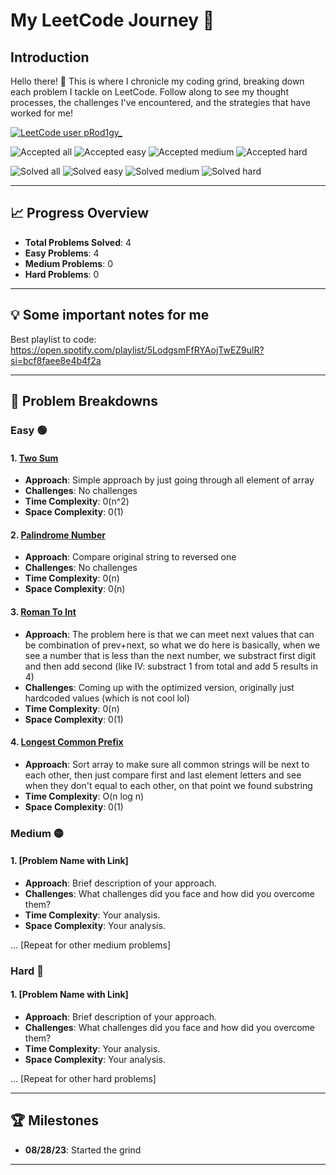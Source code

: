 # My LeetCode Journey 🚀

## Introduction

Hello there! 👋 This is where I chronicle my coding grind, breaking down each problem I tackle on LeetCode. Follow along to see my thought processes, the challenges I've encountered, and the strategies that have worked for me!

[![LeetCode user pRod1gy_](https://img.shields.io/badge/dynamic/json?style=for-the-badge&labelColor=black&color=%23ffa116&label=Solved&query=solvedOverTotal&url=https%3A%2F%2Fbadge.xyli.tech/%2Fapi%2Fusers%2FpRod1gy_&logo=leetcode&logoColor=yellow)](https://leetcode.com/pRod1gy_/)

![Accepted all](https://badges.peiyuan.ch/leetcode/pRod1gy_/rate?difficulty=all)
![Accepted easy](https://badges.peiyuan.ch/leetcode/pRod1gy_/rate?difficulty=easy)
![Accepted medium](https://badges.peiyuan.ch/leetcode/pRod1gy_/rate?difficulty=medium)
![Accepted hard](https://badges.peiyuan.ch/leetcode/pRod1gy_/rate?difficulty=hard)

![Solved all](https://badges.peiyuan.ch/leetcode/pRod1gy_/solved?difficulty=all)
![Solved easy](https://badges.peiyuan.ch/leetcode/pRod1gy_/solved?difficulty=easy)
![Solved medium](https://badges.peiyuan.ch/leetcode/pRod1gy_/solved?difficulty=medium)
![Solved hard](https://badges.peiyuan.ch/leetcode/pRod1gy_/solved?difficulty=hard)

---

## 📈 Progress Overview

- **Total Problems Solved**: 4
- **Easy Problems**: 4
- **Medium Problems**: 0
- **Hard Problems**: 0

---

## 💡 Some important notes for me

Best playlist to code: https://open.spotify.com/playlist/5LodgsmFfRYAojTwEZ9ulR?si=bcf8faee8e4b4f2a

---

## 🧠 Problem Breakdowns

### Easy 🟢

#### 1. [Two Sum](https://leetcode.com/problems/two-sum/description/)

- **Approach**: Simple approach by just going through all element of array
- **Challenges**: No challenges
- **Time Complexity**: 0(n^2)
- **Space Complexity**: 0(1)

#### 2. [Palindrome Number](https://leetcode.com/problems/palindrome-number/description/)

- **Approach**: Compare original string to reversed one
- **Challenges**: No challenges
- **Time Complexity**: 0(n)
- **Space Complexity**: 0(n)

#### 3. [Roman To Int](https://leetcode.com/problems/roman-to-integer/description/)

- **Approach**: The problem here is that we can meet next values that can be combination of prev+next, so what we do here is basically, when we see a number that is less than the next number, we substract first digit and then add second (like IV: substract 1 from total and add 5 results in 4)
- **Challenges**: Coming up with the optimized version, originally just hardcoded values (which is not cool lol)
- **Time Complexity**: 0(n)
- **Space Complexity**: 0(1)

#### 4. [Longest Common Prefix](https://leetcode.com/problems/longest-common-prefix/description/)

- **Approach**: Sort array to make sure all common strings will be next to each other, then just compare first and last element letters and see when they don't equal to each other, on that point we found substring
- **Time Complexity**: O(n log n)
- **Space Complexity**: 0(1)

### Medium 🟡

#### 1. [Problem Name with Link]

- **Approach**: Brief description of your approach.
- **Challenges**: What challenges did you face and how did you overcome them?
- **Time Complexity**: Your analysis.
- **Space Complexity**: Your analysis.

... [Repeat for other medium problems]

### Hard 🔴

#### 1. [Problem Name with Link]

- **Approach**: Brief description of your approach.
- **Challenges**: What challenges did you face and how did you overcome them?
- **Time Complexity**: Your analysis.
- **Space Complexity**: Your analysis.

... [Repeat for other hard problems]

---

## 🏆 Milestones

- **08/28/23**: Started the grind

---
